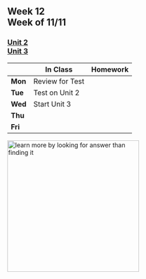 ## Week 12 <br>Week of 11/11

### [Unit 2](/apcsp/curriculum/2)<br>[Unit 3](/apcsp/curriculum/3)

  |       |In Class               |Homework   |
  |-------|---------              |---------  |
  |**Mon**|Review for Test | |
  |**Tue**|Test on Unit 2 | |
  |**Wed**|Start Unit 3 | |
  |**Thu**| | |
  |**Fri**| | |


<meta http-equiv="refresh" content="300"/>
 
<img src="https://pbs.twimg.com/media/Dqc1eRnXgAAAiR1.jpg" alt="learn more by looking for answer than finding it" height="300">
